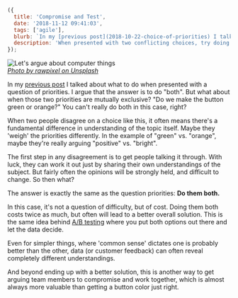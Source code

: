 ```js
({
  title: 'Compromise and Test',
  date: '2018-11-12 09:41:03',
  tags: ['agile'],
  blurb: `In my [previous post](2018-10-22-choice-of-priorities) I talked about what to do when presented with a question of priorities.  I argue that the answer is to do "both".  But what about when those two priorities are mutually exclusive?  "Do we make the button green or orange?"  You can't really do both in this case, right?`,
  description: 'When presented with two conflicting choices, try doing them both.',
});
```

<div class="article-image">
  <img src="/img/compromise-and-test/rawpixel-669602-unsplash.jpg" title="Let's argue about computer things" />
  <div class="article-image-sub">
    <cite>
      <a href="https://unsplash.com/@rawpixel?utm_medium=referral&utm_campaign=photographer-credit&utm_content=creditBadge">Photo by rawpixel on Unsplash</a>
    </cite>
  </div>
</div>

In my [previous post](2018-10-22-choice-of-priorities) I talked about what to do when presented with a question of priorities. I argue that the answer is to do "both". But what about when those two priorities are mutually exclusive? "Do we make the button green or orange?" You can't really do both in this case, right?

<!-- more -->

When two people disagree on a choice like this, it often means there's a fundamental difference in understanding of the topic itself. Maybe they 'weigh' the priorities differently. In the example of "green" vs. "orange", maybe they're really arguing "positive" vs. "bright".

The first step in any disagreement is to get people talking it through. With luck, they can work it out just by sharing their own understandings of the subject. But fairly often the opinions will be strongly held, and difficult to change. So then what?

The answer is exactly the same as the question priorities: **Do them both.**

In this case, it's not a question of difficulty, but of cost. Doing them both costs twice as much, but often will lead to a better overall solution. This is the same idea behind [A/B testing](https://en.wikipedia.org/wiki/A/B_testing) where you put both options out there and let the data decide.

Even for simpler things, where 'common sense' dictates one is probably better than the other, data (or customer feedback) can often reveal completely different understandings.

And beyond ending up with a better solution, this is another way to get arguing team members to compromise and work together, which is almost always more valuable than getting a button color just right.
